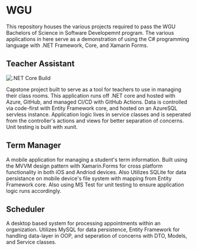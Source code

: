 ﻿WGU
===

This repository houses the various projects required to pass the WGU Bachelors of Science in Software Developemnt program. The various applications in here serve as a demonstration of using the C# programming language with .NET Framework, Core, and Xamarin Forms.

## Teacher Assistant
![.NET Core Build](https://github.com/JordanPritt/WGU/workflows/.NET%20Core%20Build/badge.svg)

Capstone project built to serve as a tool for teachers to use in managing their class rooms. This application runs off .NET core and hosted with Azure, GitHub, and managed CI/CD with GitHub Actions. Data is controlled via code-first with Entity Framework core, and hosted on an AzureSQL servless instance. Application logic lives in service classes and is seperated from the controller's actions and views for better separation of concerns. Unit testing is built with xunit.

## Term Manager
A mobile application for managing a student's term information. Built using the MVVM design pattern with Xamarin.Forms for cross platform functionality in both iOS and Andriod devices. Also Utilizes SQLite for data persistance on mobile device's file system with mapping from Entity Framework core. Also using MS Test for unit testing to ensure application logic runs accordingly.

## Scheduler
A desktop based system for processing appointments within an organization. Utilizes MySQL for data persistence, Entity Framework for handling data-layer in OOP, and seperation of concerns with DTO, Models, and Service classes.
